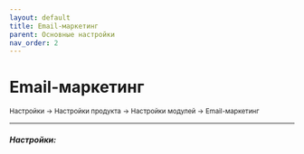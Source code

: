 ```yaml
---
layout: default
title: Email-маркетинг
parent: Основные настройки
nav_order: 2
---
```


# Email-маркетинг

<sub>Настройки → Настройки продукта → Настройки модулей → Email-маркетинг</sub>

---

##### **Настройки:**



<br>
